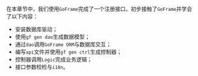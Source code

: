 在本章节中，我们使用`GoFrame`完成了一个注册接口。初步接触了`GoFrame`并学会了以下内容：
- 安装数据库驱动；
- 使用`gf gen dao`生成数据模型；
- 通过`dao`调用`GoFrame ORM`与数据库交互；
- 编写`api`文件并使用`gf gen ctrl`生成控制器；
- 控制器调用`Logic`完成业务逻辑；
- 接口参数校检与`i18n`。
